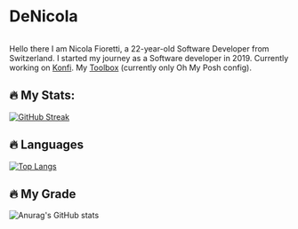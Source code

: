 # DeNicola
<img src="https://komarev.com/ghpvc/?username=DeNic0la&style=flat-square&color=blue" alt=""/>


Hello there 
I am Nicola Fioretti, a 22-year-old Software Developer from Switzerland. I started my journey as a Software developer in 2019.
Currently working on [Konfi](https://konfi.denic0la.ch/).
My [Toolbox](https://github.com/DeNic0la/toolbox) (currently only Oh My Posh config).


## :fire: My Stats:
[![GitHub Streak](https://github-readme-streak-stats-brown-phi.vercel.app?user=DeNic0la&theme=dark&date_format=j%20M%5B%20Y%5D)](https://git.io/streak-stats)
## :fire: Languages
[![Top Langs](https://github-readme-stats.vercel.app/api/top-langs/?username=DeNic0la&layout=compact&theme=vision-friendly-dark)](https://github.com/anuraghazra/github-readme-stats)
## :fire: My Grade
![Anurag's GitHub stats](https://github-readme-stats.vercel.app/api?username=DeNic0la&show_icons=true&theme=cobalt)
